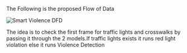 The Following is the proposed Flow of Data

![Smart Violence DFD](https://github.com/Ryuzaki9623/Smart-Violence-Detection-Street-Violence-Detection-Traffic-Light-Violation-/assets/45362890/f2305f4e-8806-4a1a-9575-40eba668d948)

The idea is to check the first frame for traffic lights and crosswalks by passing it through the 2 models.If traffic lights exists it runs red light violation else it runs Violence Detection
